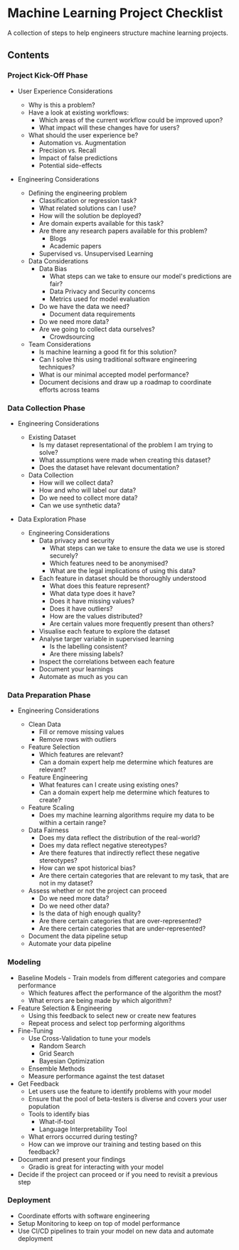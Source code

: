 # Machine Learning Project Checklist

A collection of steps to help engineers structure machine learning projects.

## Contents

### Project Kick-Off Phase

- User Experience Considerations
  - Why is this a problem?
  - Have a look at existing workflows:
    - Which areas of the current workflow could be improved upon?
    - What impact will these changes have for users?  
  - What should the user experience be?
    - Automation vs. Augmentation
    - Precision vs. Recall
    - Impact of false predictions
    - Potential side-effects

- Engineering Considerations
  - Defining the engineering problem
    - Classification or regression task?
    - What related solutions can I use?
    - How will the solution be deployed?
    - Are domain experts available for this task?
    - Are there any research papers available for this problem?
      - Blogs
      - Academic papers
    - Supervised vs. Unsupervised Learning
  - Data Considerations
    - Data Bias
      - What steps can we take to ensure our model's predictions are fair?
      - Data Privacy and Security concerns
      - Metrics used for model evaluation
    - Do we have the data we need?
      - Document data requirements
    - Do we need more data?
    - Are we going to collect data ourselves?
      - Crowdsourcing
  - Team Considerations
    - Is machine learning a good fit for this solution?
    - Can I solve this using traditional software engineering techniques?
    - What is our minimal accepted model performance?
    - Document decisions and draw up a roadmap to coordinate efforts across teams

### Data Collection Phase

- Engineering Considerations

  - Existing Dataset
    - Is my dataset representational of the problem I am trying to solve?
    - What assumptions were made when creating this dataset?
    - Does the dataset have relevant documentation?
  - Data Collection
    - How will we collect data?
    - How and who will label our data?
    - Do we need to collect more data?
    - Can we use synthetic data?

- Data Exploration Phase

  - Engineering Considerations
    - Data privacy and security
      - What steps can we take to ensure the data we use is stored securely?
      - Which features need to be anonymised?
      - What are the legal implications of using this data?
    - Each feature in dataset should be thoroughly understood
      - What does this feature represent?
      - What data type does it have?
      - Does it have missing values?
      - Does it have outliers?
      - How are the values distributed?
      - Are certain values more frequently present than others?
    - Visualise each feature to explore the dataset
    - Analyse targer variable in supervised learning
      - Is the labelling consistent?
      - Are there missing labels?
    - Inspect the correlations between each feature
    - Document your learnings
    - Automate as much as you can

### Data Preparation Phase

- Engineering Considerations

  - Clean Data
    - Fill or remove missing values
    - Remove rows with outliers
  - Feature Selection
    - Which features are relevant?
    - Can a domain expert help me determine which features are relevant?
  - Feature Engineering
    - What features can I create using existing ones?
    - Can a domain expert help me determine which features to create?
  - Feature Scaling
    - Does my machine learning algorithms require my data to be within a certain range?
  - Data Fairness
    - Does my data reflect the distribution of the real-world?
    - Does my data reflect negative stereotypes?
    - Are there features that indirectly reflect these negative stereotypes?
    - How can we spot historical bias?
    - Are there certain categories that are relevant to my task, that are not in my dataset?
  - Assess whether or not the project can proceed
    - Do we need more data?
    - Do we need other data?
    - Is the data of high enough quality?
    - Are there certain categories that are over-represented?
    - Are there certain categories that are under-represented?
  - Document the data pipeline setup
  - Automate your data pipeline

### Modeling
  -  Baseline Models
    - Train models from different categories and compare performance
      - Which features affect the performance of the algorithm the most?
      - What errors are being made by which algorithm?
   - Feature Selection & Engineering
      - Using this feedback to select new or create new features
      - Repeat process and select top performing algorithms
  - Fine-Tuning
    - Use Cross-Validation to tune your models
      - Random Search
      - Grid Search 
      - Bayesian Optimization
    - Ensemble Methods
    - Measure performance against the test dataset
  - Get Feedback
    - Let users use the feature to identify problems with your model
    - Ensure that the pool of beta-testers is diverse and covers your user population
    - Tools to identify bias
      - What-if-tool
      - Language Interpretability Tool
    - What errors occurred during testing?
    - How can we improve our training and testing based on this feedback?
  - Document and present your findings
    - Gradio is great for interacting with your model
  - Decide if the project can proceed or if you need to revisit a previous step

### Deployment
 - Coordinate efforts with software engineering
 - Setup Monitoring to keep on top of model performance
 - Use CI/CD pipelines to train your model on new data and automate deployment
